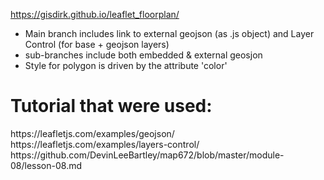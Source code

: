 https://gisdirk.github.io/leaflet_floorplan/
- Main branch includes link to external geojson (as .js object) and Layer Control (for base + geojson layers)
- sub-branches include both embedded & external geosjon
- Style for polygon is driven by the attribute 'color'

<h1> Tutorial that were used: </h1>
https://leafletjs.com/examples/geojson/ <br>
https://leafletjs.com/examples/layers-control/ <br>
https://github.com/DevinLeeBartley/map672/blob/master/module-08/lesson-08.md

